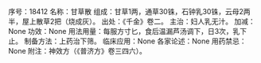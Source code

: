 序号：18412
名称：甘草散
组成：甘草1两，通草30铢，石钟乳30铢，云母2两半，屋上散草2把（烧成灰）。
出处：《千金》卷二。
主治：妇人乳无汁。
加减：None
功效：None
用法用量：每服方寸匕，食后温漏芦汤调下，日3次，乳下止。
制备方法：上药治下筛。
临床应用：None
各家论述：None
用药禁忌：None
附注：神效方（《普济方》卷三四六）。

